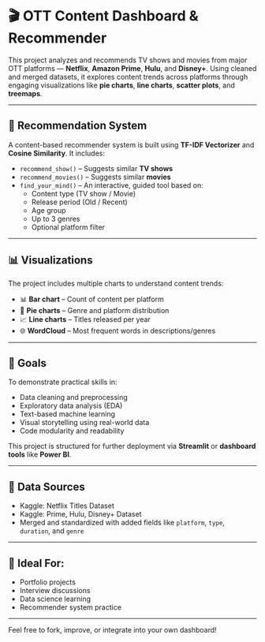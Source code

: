 # 🎬 OTT Content Dashboard & Recommender

This project analyzes and recommends TV shows and movies from major OTT platforms — **Netflix**, **Amazon Prime**, **Hulu**, and **Disney+**. Using cleaned and merged datasets, it explores content trends across platforms through engaging visualizations like **pie charts**, **line charts**, **scatter plots**, and **treemaps**.

---

## 🤖 Recommendation System

A content-based recommender system is built using **TF-IDF Vectorizer** and **Cosine Similarity**. It includes:

- `recommend_show()` – Suggests similar **TV shows**
- `recommend_movies()` – Suggests similar **movies**
- `find_your_mind()` – An interactive, guided tool based on:
  - Content type (TV show / Movie)
  - Release period (Old / Recent)
  - Age group
  - Up to 3 genres
  - Optional platform filter

---

## 📊 Visualizations

The project includes multiple charts to understand content trends:

- 📊 **Bar chart** – Count of content per platform  
- 🥧 **Pie charts** – Genre and platform distribution  
- 📈 **Line charts** – Titles released per year  
- 🌐 **WordCloud** – Most frequent words in descriptions/genres 

---

## 🎯 Goals

To demonstrate practical skills in:

- Data cleaning and preprocessing
- Exploratory data analysis (EDA)
- Text-based machine learning
- Visual storytelling using real-world data
- Code modularity and readability

This project is structured for further deployment via **Streamlit** or **dashboard tools** like **Power BI**.

---

## 📂 Data Sources

- Kaggle: Netflix Titles Dataset  
- Kaggle: Prime, Hulu, Disney+ Dataset  
- Merged and standardized with added fields like `platform`, `type`, `duration`, and `genre`

---

## 🧠 Ideal For:

- Portfolio projects  
- Interview discussions  
- Data science learning  
- Recommender system practice  

---

Feel free to fork, improve, or integrate into your own dashboard!
